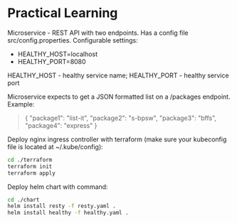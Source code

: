 # Practical Learning
Microservice - REST API with two endpoints. Has a config file src/config.properties. Configurable settings: 
* HEALTHY_HOST=localhost
* HEALTHY_PORT=8080

HEALTHY_HOST - healthy service name;
HEALTHY_PORT - healthy service port

Microservice expects to get a JSON formatted list on a /packages endpoint. Example: 
> {
>     "package1": "list-it",
>     "package2": "s-bpsw",
>     "package3": "bffs",
>     "package4": "express"
> }

Deploy nginx ingress controller with terraform (make sure your kubeconfig file is located at ~/.kube/config):
```sh
cd ./terraform
terraform init
terraform apply
```
Deploy helm chart with command:
```sh
cd ./chart
helm install resty -f resty.yaml .
helm install healthy -f healthy.yaml .
```
